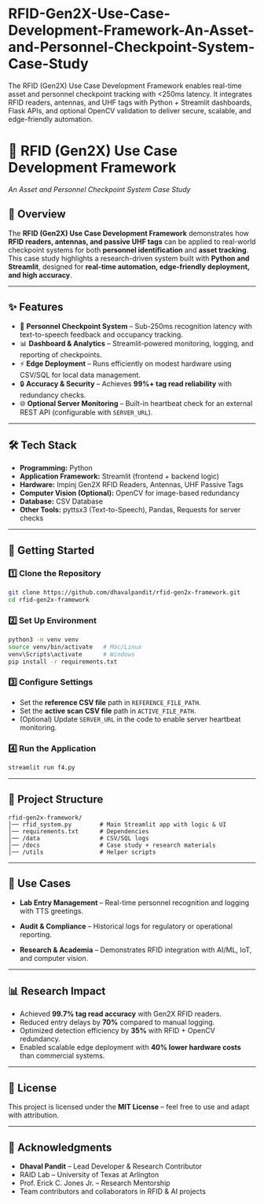 # RFID-Gen2X-Use-Case-Development-Framework-An-Asset-and-Personnel-Checkpoint-System-Case-Study
The RFID (Gen2X) Use Case Development Framework enables real-time asset and personnel checkpoint tracking with &lt;250ms latency. It integrates RFID readers, antennas, and UHF tags with Python + Streamlit dashboards, Flask APIs, and optional OpenCV validation to deliver secure, scalable, and edge-friendly automation.


# 📡 RFID (Gen2X) Use Case Development Framework  
*An Asset and Personnel Checkpoint System Case Study*  

## 📌 Overview  
The **RFID (Gen2X) Use Case Development Framework** demonstrates how **RFID readers, antennas, and passive UHF tags** can be applied to real-world checkpoint systems for both **personnel identification** and **asset tracking**.  
This case study highlights a research-driven system built with **Python and Streamlit**, designed for **real-time automation, edge-friendly deployment, and high accuracy**.  

---

## ✨ Features  
- 🚪 **Personnel Checkpoint System** – Sub-250ms recognition latency with text-to-speech feedback and occupancy tracking.   
- 📊 **Dashboard & Analytics** – Streamlit-powered monitoring, logging, and reporting of checkpoints.  
- ⚡ **Edge Deployment** – Runs efficiently on modest hardware using CSV/SQL for local data management.  
- 🔒 **Accuracy & Security** – Achieves **99%+ tag read reliability** with redundancy checks.  
- 🌐 **Optional Server Monitoring** – Built-in heartbeat check for an external REST API (configurable with `SERVER_URL`).  

---

## 🛠️ Tech Stack  
- **Programming:** Python  
- **Application Framework:** Streamlit (frontend + backend logic)  
- **Hardware:** Impinj Gen2X RFID Readers, Antennas, UHF Passive Tags  
- **Computer Vision (Optional):** OpenCV for image-based redundancy  
- **Database:** CSV Database  
- **Other Tools:** pyttsx3 (Text-to-Speech), Pandas, Requests for server checks  

---

## 🚀 Getting Started  

### 1️⃣ Clone the Repository  
```bash
git clone https://github.com/dhavalpandit/rfid-gen2x-framework.git
cd rfid-gen2x-framework

```

### 2️⃣ Set Up Environment  
```bash
python3 -m venv venv
source venv/bin/activate   # Mac/Linux
venv\Scripts\activate      # Windows
pip install -r requirements.txt
```

### 3️⃣ Configure Settings  
- Set the **reference CSV file** path in `REFERENCE_FILE_PATH`.  
- Set the **active scan CSV file** path in `ACTIVE_FILE_PATH`.  
- (Optional) Update `SERVER_URL` in the code to enable server heartbeat monitoring.  

### 4️⃣ Run the Application  
```bash
streamlit run f4.py
```

---

## 📂 Project Structure  
```
rfid-gen2x-framework/
│── rfid_system.py        # Main Streamlit app with logic & UI
│── requirements.txt      # Dependencies
│── /data                 # CSV/SQL logs
│── /docs                 # Case study + research materials
│── /utils                # Helper scripts
```

---

## 🧪 Use Cases  
- **Lab Entry Management** – Real-time personnel recognition and logging with TTS greetings.  
 
- **Audit & Compliance** – Historical logs for regulatory or operational reporting.  
- **Research & Academia** – Demonstrates RFID integration with AI/ML, IoT, and computer vision.  

---

## 📊 Research Impact  
- Achieved **99.7% tag read accuracy** with Gen2X RFID readers.  
- Reduced entry delays by **70%** compared to manual logging.  
- Optimized detection efficiency by **35%** with RFID + OpenCV redundancy.  
- Enabled scalable edge deployment with **40% lower hardware costs** than commercial systems.  

---

## 📜 License  
This project is licensed under the **MIT License** – feel free to use and adapt with attribution.  

---

## 🙌 Acknowledgments  
- **Dhaval Pandit** – Lead Developer & Research Contributor  
- RAID Lab – University of Texas at Arlington  
- Prof. Erick C. Jones Jr. – Research Mentorship  
- Team contributors and collaborators in RFID & AI projects  
